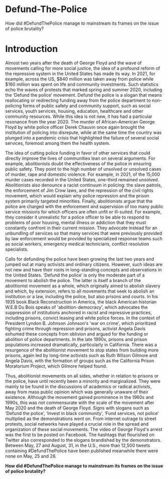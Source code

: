 # Defund-The-Police
How did #DefundThePolice manage to mainstream its frames on the issue of police brutality?  

# Introduction 

Almost two years after the death of George Floyd and the wave of movements calling for more social justice, the idea of a profound reform of the repressive system in the United States has made its way. In 2021, for example, across the US, $840 million was taken away from police while $160 million was spent on life and community investments. Such statistics echo the waves of protests that marked spring and summer 2020, including the ‘Defund the police’ movement.
Defund the police is a slogan that means reallocating or redirecting funding away from the police department to non-policing forms of public safety and community support, such as social services, youth services, housing, education, healthcare and other community resources. While this idea is not new, it has had a particular resonance from the year 2020. The murder of African-American George Floyd by white police officer Derek Chauvin once again brought the institution of policing into disrepute, while at the same time the country was plunged into a pandemic crisis that highlighted the failure of several social services, foremost among them the health system. 

The idea of cutting police funding in favor of other services that could directly improve the lives of communities lean on several arguments. For example, abolitionists doubt the effectiveness of the police in ensuring public safety. They point to the high number of unsolved or unsolved cases of murder, rape and domestic violence. For example, in 2021, of the 15,000 murder cases recorded in the United States, one-third remained unsolved. Abolitionists also denounce a racist continuum in policing: the slave patrols, the enforcement of Jim Crow laws, and the repression of the civil rights movement, which would explain why police repression and the prison system primarily targeted minorities. Finally, abolitionists argue that the police are charged with the enforcement and supervision of too many public service missions for which officers are often unfit or ill-suited. For example, they consider it unrealistic for a police officer to be able to respond to problems of poor housing, mental illness or addiction that they must constantly confront in their current mission. They advocate instead for an unbundling of services so that many services that were previously provided by law enforcement would be provided by specialized response teams such as social workers, emergency medical technicians, conflict resolution specialists.

Calls for defunding the police have been growing the last two years and jumped out at many activists and ordinary citizens. However, such ideas are not new and have their roots in long-standing concepts and observations in the United States. ‘Defund the police’ is only the moderate part of a movement to abolish the police. The latter is itself a branch of the abolitionist movement as a whole, which originally aimed to abolish slavery and which, by extension, refers to all movements that seek to abolish an institution or a law, including the police, but also prisons and courts. In his 1935 book Black Reconstruction in America, the black American historian W.E.B Du Bois speaks of 'abolition-democracy', which advocates the suppression of institutions anchored in racist and repressive practices, including prisons, convict leasing and white police forces. In the context of President Lyndon B. Johnson Johnson's 'war on crime', which prioritized fighting crime through repression and prisons, activist Angela Davis exhumed these concepts from oblivion and argued for the funding or abolition of police departments. In the late 1990s, prisons and prison populations increased dramatically, particularly in California. There was a resurgence of the abolitionist movement to stop states from building more prisons, again led by long-time activists such as Ruth Wilson Gilmore and Angela Davis, with the formation of groups such as the California Prison Moratorium Project, which Gilmore helped found.

Thus, abolitionist movements on all sides, whether in relation to prisons or the police, have until recently been a minority and marginalized. They were mainly to be found in the discussions of academics or radical activists, away from mass public opinion which was generally unaware of their existence. Although the movement gained prominence in the 1960s and 1990s, this was not commensurate with the scale of the movement after May 2020 and the death of George Floyd. Signs with slogans such as ‘Defund the police’, ‘Invest in black community’, ‘Fund services, not police’ multiplied as the demonstrations went on. 
From internet outrage to street protests, social networks have played a crucial role in the spread and organization of these social movements. The video of George Floyd's arrest was the first to be posted on Facebook. The hashtags that flourished on Twitter also corresponded to the slogans brandished by the demonstrators. Between May, 27 and August, 31, in the U.S., more than 12,500 tweets containing #DefundThePolice have been published meanwhile there were none on May, 25 and 26. 

**How did #DefundThePolice manage to mainstream its frames on the issue of police brutality?**

